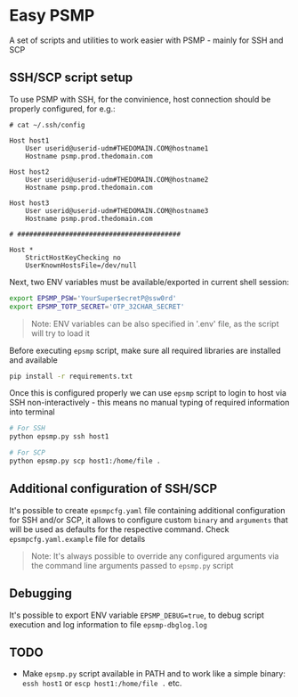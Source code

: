 # Easy PSMP

A set of scripts and utilities to work easier with PSMP - mainly for SSH and SCP

## SSH/SCP script setup

To use PSMP with SSH, for the convinience, host connection should be properly configured, for e.g.:

```text
# cat ~/.ssh/config

Host host1
    User userid@userid-udm#THEDOMAIN.COM@hostname1
    Hostname psmp.prod.thedomain.com

Host host2
    User userid@userid-udm#THEDOMAIN.COM@hostname2
    Hostname psmp.prod.thedomain.com

Host host3
    User userid@userid-udm#THEDOMAIN.COM@hostname3
    Hostname psmp.prod.thedomain.com

# #########################################

Host *
    StrictHostKeyChecking no
    UserKnownHostsFile=/dev/null
```

Next, two ENV variables must be available/exported in current shell session:

```bash
export EPSMP_PSW='YourSuper$ecretP@ssw0rd'
export EPSMP_TOTP_SECRET='OTP_32CHAR_SECRET'
```

> Note: ENV variables can be also specified in '.env' file, as the script will try to load it

Before executing `epsmp` script, make sure all required libraries are installed and available

```bash
pip install -r requirements.txt
```

Once this is configured properly we can use `epsmp` script to login to host via SSH non-interactively - this means
no manual typing of required information into terminal

```bash
# For SSH
python epsmp.py ssh host1

# For SCP
python epsmp.py scp host1:/home/file .
```

## Additional configuration of SSH/SCP

It's possible to create `epsmpcfg.yaml` file containing additional configuration for SSH and/or SCP, it allows to configure custom
`binary` and `arguments` that will be used as defaults for the respective command. Check `epsmpcfg.yaml.example` file for details

> Note: It's always possible to override any configured arguments via the command line arguments passed to `epsmp.py` script

## Debugging

It's possible to export ENV variable `EPSMP_DEBUG=true`, to debug script execution and log information to file `epsmp-dbglog.log`

## TODO

- Make `epsmp.py` script available in PATH and to work like a simple binary: `essh host1` or `escp host1:/home/file .` etc.

